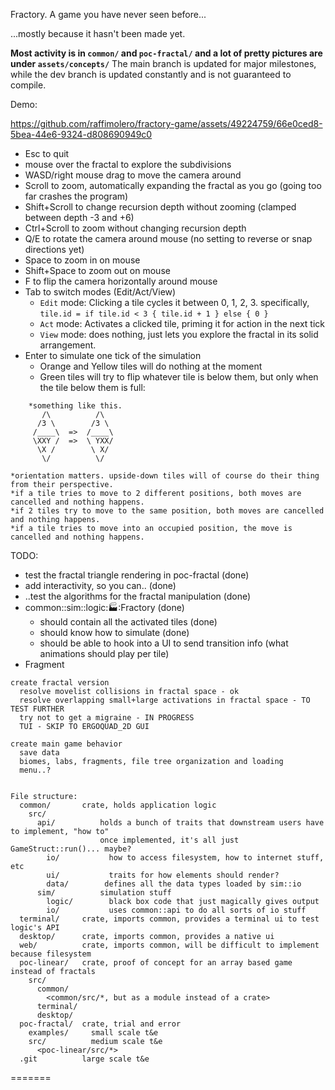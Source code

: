 Fractory. A game you have never seen before...

...mostly because it hasn't been made yet.

**Most activity is in `common/` and `poc-fractal/` and a lot of pretty pictures are under `assets/concepts/`**
The main branch is updated for major milestones, while the dev branch is updated constantly and is not guaranteed to compile.

Demo:

https://github.com/raffimolero/fractory-game/assets/49224759/66e0ced8-5bea-44e6-9324-d808690949c0

- Esc to quit
- mouse over the fractal to explore the subdivisions
- WASD/right mouse drag to move the camera around
- Scroll to zoom, automatically expanding the fractal as you go (going too far crashes the program)
- Shift+Scroll to change recursion depth without zooming (clamped between depth -3 and +6)
- Ctrl+Scroll to zoom without changing recursion depth
- Q/E to rotate the camera around mouse (no setting to reverse or snap directions yet)
- Space to zoom in on mouse
- Shift+Space to zoom out on mouse
- F to flip the camera horizontally around mouse
- Tab to switch modes (Edit/Act/View)
  * `Edit` mode: Clicking a tile cycles it between 0, 1, 2, 3. specifically, `tile.id = if tile.id < 3 { tile.id + 1 } else { 0 }`
  * `Act` mode: Activates a clicked tile, priming it for action in the next tick
  * `View` mode: does nothing, just lets you explore the fractal in its solid arrangement.
- Enter to simulate one tick of the simulation
  * Orange and Yellow tiles will do nothing at the moment
  * Green tiles will try to flip whatever tile is below them, but only when the tile below them is full:
```
    *something like this.
       /\          /\
      /3 \        /3 \
     /____\  =>  /____\
     \XXY /  =>  \ YXX/
      \X /        \ X/
       \/          \/

*orientation matters. upside-down tiles will of course do their thing from their perspective.
*if a tile tries to move to 2 different positions, both moves are cancelled and nothing happens.
*if 2 tiles try to move to the same position, both moves are cancelled and nothing happens.
*if a tile tries to move into an occupied position, the move is cancelled and nothing happens.
```

TODO:
- test the fractal triangle rendering in poc-fractal (done)
- add interactivity, so you can.. (done)
- ..test the algorithms for the fractal manipulation (done)
- common::sim::logic::factory::Fractory (done)
    * should contain all the activated tiles (done)
    * should know how to simulate (done)
    * should be able to hook into a UI to send transition info (what animations should play per tile)
- Fragment

```
create fractal version
  resolve movelist collisions in fractal space - ok
  resolve overlapping small+large activations in fractal space - TO TEST FURTHER
  try not to get a migraine - IN PROGRESS
  TUI - SKIP TO ERGOQUAD_2D GUI

create main game behavior
  save data
  biomes, labs, fragments, file tree organization and loading
  menu..?


File structure:
  common/       crate, holds application logic
    src/
      api/          holds a bunch of traits that downstream users have to implement, "how to"
                    once implemented, it's all just GameStruct::run()... maybe?
        io/           how to access filesystem, how to internet stuff, etc
        ui/           traits for how elements should render?
        data/        defines all the data types loaded by sim::io
      sim/          simulation stuff
        logic/        black box code that just magically gives output
        io/           uses common::api to do all sorts of io stuff
  terminal/     crate, imports common, provides a terminal ui to test logic's API
  desktop/      crate, imports common, provides a native ui
  web/          crate, imports common, will be difficult to implement because filesystem
  poc-linear/   crate, proof of concept for an array based game instead of fractals
    src/
      common/
        <common/src/*, but as a module instead of a crate>
      terminal/
      desktop/
  poc-fractal/  crate, trial and error
    examples/     small scale t&e
    src/          medium scale t&e
      <poc-linear/src/*>
  .git          large scale t&e
```
=======
